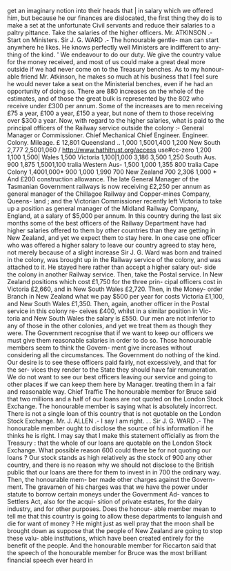 get an imaginary notion into their heads that | in salary which we offered him, but because he our finances are dislocated, the first thing they do is to make a set at the unfortunate Civil servants and reduce their salaries to a paltry pittance. Take the salaries of the higher officers. Mr. ATKINSON .- Start on Ministers. Sir J. G. WARD .- The honourable gentle- man can start anywhere he likes. He knows perfectly well Ministers are indifferent to any- thing of the kind. ' We endeavour to do our duty. We give the country value for the money received, and most of us could make a great deal more outside if we had never come on to the Treasury benches. As to my honour- able friend Mr. Atkinson, he makes so much at his business that I feel sure he would never take a seat on the Ministerial benches, even if he had an opportunity of doing so. There are 880 increases on the whole of the estimates, and of those the great bulk is represented by the 802 who receive under £300 per annum. Some of the increases are to men receiving £75 a year, £100 a year, £150 a year, but none of them to those receiving over $300 a year. Now, with regard to the higher salaries, what is paid to the principal officers of the Railway service outside the colony :- General Manager or Commissioner. Chief Mechanical Chief Engineer. Engineer. Colony. Mileage. £ 12,801 Queensland .. 1,000 1,5001,400 1,200 New South 2,777 2,5001,060 / http://www.hathitrust.org/access use#cc-zero 1,200 1,100 1,500\| Wales 1,500 Victoria 1,100\|1,000 3,186 3,500 1,250 South Aus. 900 1,875 1,5001,100 tralia Western Aus- 1,500 1,000 1,355 800 tralia Cape Colony 1,4001,000\* 900 1,000 1,990 700 New Zealand 700 2,306 1,000 \* And £200 construction allowance. The late General Manager of the Tasmanian Government railways is now receiving £2,250 per annum as general manager of the Chillagoe Railway and Copper-mines Company, Queens- land ; and the Victorian Commissioner recently left Victoria to take up a position as general manager of the Midland Railway Company, England, at a salary of $5,000 per annum. In this country during the last six months some of the best officers of the Railway Department have had higher salaries offered to them by other countries than they are getting in New Zealand, and yet we expect them to stay here. In one case one officer who was offered a higher salary to leave our country agreed to stay here, not merely because of a slight increase Sir J. G. Ward was born and trained in the colony, was brought up in the Railway service of the colony, and was attached to it. He stayed here rather than accept a higher salary out- side the colony in another Railway service. Then, take the Postal service. In New Zealand positions which cost £1,750 for the three prin- cipal officers cost in Victoria £2,660, and in New South Wales £2,720. Then, in the Money- order Branch in New Zealand what we pay $500 per year for costs Victoria £1,100, and New South Wales £1,350. Then, again, another officer in the Postal service in this colony re- ceives £400, whilst in a similar position in Vic- toria and New South Wales the salary is £550. Our men are not inferior to any of those in the other colonies, and yet we treat them as though they were. The Government recognise that if we want to keep our officers we must give them reasonable salaries in order to do so. Those honourable members seem to think the Govern- ment give increases without considering all the circumstances. The Government do nothing of the kind. Our desire is to see these officers paid fairly, not excessively, and that for the ser- vices they render to the State they should have fair remuneration. We do not want to see our best officers leaving our service and going to other places if we can keep them here by Manager. treating them in a fair and reasonable way. Chief Traffic The honourable member for Bruce said that two millions and a half of our loans are not quoted on the London Stock Exchange. The honourable member is saying what is absolutely incorrect. There is not a single loan of this country that is not quotable on the London Stock Exchange. Mr. J. ALLEN .- I say I am right. . . Sir J. G. WARD .- The honourable member ought to disclose the source of his information if he thinks he is right. I may say that I make this statement officially as from the Treasury : that the whole of our loans are quotable on the London Stock Exchange. What possible reason 600 could there be for not quoting our loans ? Our stock stands as high relatively as the stock of 900 any other country, and there is no reason why we should not disclose to the British public that our loans are there for them to invest in in 700 the ordinary way. Then, the honourable mem- ber made other charges against the Govern- ment. The gravamen of his charges was that we have the power under statute to borrow certain moneys under the Government Ad- vances to Settlers Act, also for the acqui- sition of private estates, for the dairy industry, and for other purposes. Does the honour- able member mean to tell me that this country is going to allow these departments to languish and die for want of money ? He might just as well pray that the moon shall be brought down as suppose that the people of New Zealand are going to stop these valu- able institutions, which have been created entirely for the benefit of the people. And the honourable member for Riccarton said that the speech of the honourable member for Bruce was the most brilliant financial speech ever heard in 